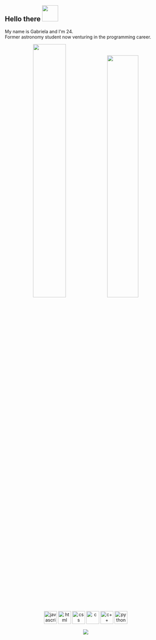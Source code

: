 ## Hello there <img src="https://media.giphy.com/media/mGcNjsfWAjY5AEZNw6/giphy.gif" width="50">

<p>My name is Gabriela and I'm 24.</br>
  Former astronomy student now venturing in the programming career. </p>
  
<p align="center">
    <img width="45%"
      src="https://github-readme-stats.vercel.app/api?username=gvalnisio&show_icons=true&theme=dracula&include_all_commits=true&count_private=true" />
    <img width="44%"
      src="https://github-readme-stats.vercel.app/api/top-langs/?username=gvalnisio&layout=compact&langs_count=7&theme=dracula" />
</p>

<p align="center">
  <img src="https://cdn.jsdelivr.net/gh/devicons/devicon/icons/javascript/javascript-plain.svg" alt="javascript" height=40/>
  <img src="https://cdn.jsdelivr.net/gh/devicons/devicon/icons/html5/html5-plain-wordmark.svg" alt="html" height=40 />
  <img src="https://cdn.jsdelivr.net/gh/devicons/devicon/icons/css3/css3-plain-wordmark.svg" alt="css" height=40 />
  <img src="https://cdn.jsdelivr.net/gh/devicons/devicon/icons/c/c-plain.svg" alt="c" height=40 />
  <img src="https://cdn.jsdelivr.net/gh/devicons/devicon/icons/cplusplus/cplusplus-plain.svg" alt="c++" height=40 />
  <img src="https://cdn.jsdelivr.net/gh/devicons/devicon/icons/python/python-plain-wordmark.svg" alt="python" height=40 />
</p>

<p align="center">
  <a href="https://www.linkedin.com/in/gabriela-valnisio/"><img src="https://img.shields.io/badge/-LinkedIn-%230077B5?style=for-the-badge&       logo=linkedin&logoColor=white" target="_blank" ></a>  
</p>
